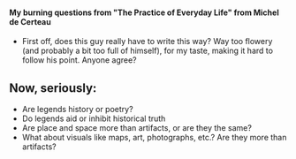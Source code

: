 <h4>My burning questions from "The Practice of Everyday Life" from Michel de Certeau</h4>
<ul>
<li>First off, does this guy really have to write this way? Way too flowery (and probably a bit too full of himself), for my taste, making it hard to follow his point. Anyone agree?</li>
</ul>
<h2>Now, seriously:</h2>
<ul>
<li> Are legends history or poetry?</li>
<li>Do legends aid or inhibit historical truth</li>
<li>Are place and space more than artifacts, or are they the same?</li>
<li>What about visuals like maps, art, photographs, etc.? Are they more than artifacts?</li>
<ul>
